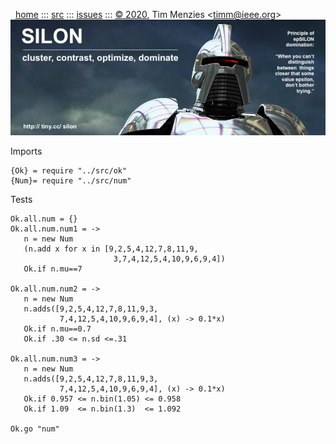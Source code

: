 <a name=top>&nbsp;<p></a>       
&nbsp;&nbsp;[home](http://tiny.cc/silon#top) :::
[src](https://github.com/timm/silon/raw/master/src) :::
[issues](http://tiny.cc/silon) :::
<a href="https://github.com/timm/silon/raw/master/raw/master/LICENSE.md">&copy; 2020</a>, Tim Menzies <<a href="mailto:timm@ieee.org">timm&commat;ieee.org</a>>
<br> [<img width=900 src="https://github.com/timm/silon/raw/master/etc/img/banner.jpg">](http://tiny.cc/silon)<br>


Imports

    {Ok} = require "../src/ok"
    {Num}= require "../src/num"

Tests 

    Ok.all.num = {}
    Ok.all.num.num1 = ->
       n = new Num
       (n.add x for x in [9,2,5,4,12,7,8,11,9,
                           3,7,4,12,5,4,10,9,6,9,4])
       Ok.if n.mu==7

    Ok.all.num.num2 = ->
       n = new Num
       n.adds([9,2,5,4,12,7,8,11,9,3,
               7,4,12,5,4,10,9,6,9,4], (x) -> 0.1*x)
       Ok.if n.mu==0.7
       Ok.if .30 <= n.sd <=.31

    Ok.all.num.num3 = ->
       n = new Num
       n.adds([9,2,5,4,12,7,8,11,9,3,
               7,4,12,5,4,10,9,6,9,4], (x) -> 0.1*x)
       Ok.if 0.957 <= n.bin(1.05) <= 0.958
       Ok.if 1.09  <= n.bin(1.3)  <= 1.092

    Ok.go "num"
